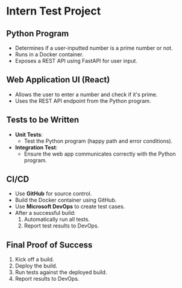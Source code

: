 # Intern Test Project

## Python Program  
- Determines if a user-inputted number is a prime number or not.  
- Runs in a Docker container.  
- Exposes a REST API using FastAPI for user input.

## Web Application UI (React)  
- Allows the user to enter a number and check if it's prime.  
- Uses the REST API endpoint from the Python program.

## Tests to be Written  
- **Unit Tests**:  
  - Test the Python program (happy path and error conditions).  
- **Integration Test**:  
  - Ensure the web app communicates correctly with the Python program.

## CI/CD  
- Use **GitHub** for source control.  
- Build the Docker container using GitHub.  
- Use **Microsoft DevOps** to create test cases.  
- After a successful build:  
  1. Automatically run all tests.  
  2. Report test results to DevOps.

## Final Proof of Success  
1. Kick off a build.  
2. Deploy the build.  
3. Run tests against the deployed build.  
4. Report results to DevOps.  

